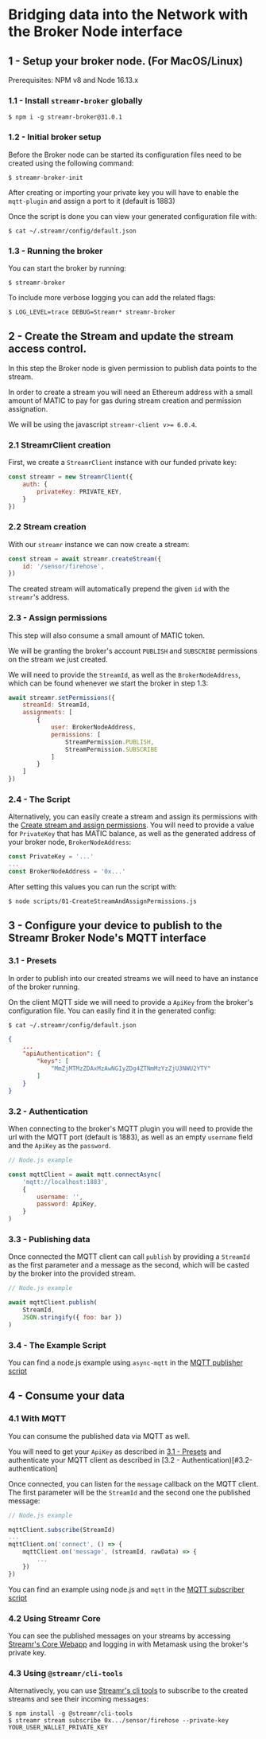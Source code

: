 # Bridging data into the Network with the Broker Node interface 

## 1 - Setup your broker node. (For MacOS/Linux)
Prerequisites: NPM v8 and Node 16.13.x

### 1.1 - Install `streamr-broker` globally
```shell
$ npm i -g streamr-broker@31.0.1
```

### 1.2 - Initial broker setup
Before the Broker node can be started its configuration files need to be created using the following command:
```shell
$ streamr-broker-init
```
After creating or importing your private key you will have to enable the `mqtt-plugin` and assign a port to it (default is 1883)

Once the script is done you can view your generated configuration file with:
```shell
$ cat ~/.streamr/config/default.json
```

### 1.3 - Running the broker
You can start the broker by running:
```shell
$ streamr-broker
```

To include more verbose logging you can add the related flags:
```shell
$ LOG_LEVEL=trace DEBUG=Streamr* streamr-broker
```
## 2 - Create the Stream and update the stream access control.
In this step the Broker node is given permission to publish data points to the stream.

In order to create a stream you will need an Ethereum address with a small amount of MATIC to pay for gas during stream creation and permission assignation.

We will be using the javascript `streamr-client v>= 6.0.4`.

### 2.1 StreamrClient creation
First, we create a `StreamrClient` instance with our funded private key:
```javascript
const streamr = new StreamrClient({
    auth: {
        privateKey: PRIVATE_KEY,
    }
})    
```

### 2.2 Stream creation
With our `streamr` instance we can now create a stream:
```javascript
const stream = await streamr.createStream({
    id: '/sensor/firehose',
})    
```

The created stream will automatically prepend the given `id` with the `streamr`'s address.

### 2.3 - Assign permissions
This step will also consume a small amount of MATIC token.

We will be granting the broker's account `PUBLISH` and `SUBSCRIBE` permissions on the stream we just created.

We will need to provide the `StreamId`, as well as the `BrokerNodeAddress`, which can be found whenever we start the broker in step 1.3:
```javascript
await streamr.setPermissions({
    streamId: StreamId,
    assignments: [
        {
            user: BrokerNodeAddress,
            permissions: [
                StreamPermission.PUBLISH,
                StreamPermission.SUBSCRIBE
            ]
        }
    ]
})
```

### 2.4 - The Script
Alternatively, you can easily create a stream and assign its permissions with the [Create stream and assign permissions](./scripts/01-CreateStreamAndAssignPermissions.js). You will need to provide a value for `PrivateKey` that has MATIC balance, as well as the generated address of your broker node, `BrokerNodeAddress`:

```javascript
const PrivateKey = '...'
...
const BrokerNodeAddress = '0x...'
```

After setting this values you can run the script with:
```shell
$ node scripts/01-CreateStreamAndAssignPermissions.js
```



## 3 - Configure your device to publish to the Streamr Broker Node's MQTT interface
### 3.1 - Presets
In order to publish into our created streams we will need to have an instance of the broker running. 

On the client MQTT side we will need to provide a `ApiKey` from the broker's configuration file. You can easily find it in the generated config:

```shell
$ cat ~/.streamr/config/default.json
```
```json
{
    ...
    "apiAuthentication": {
        "keys": [
            "MmZjMTMzZDAxMzAwNGIyZDg4ZTNmMzYzZjU3NWU2YTY"
        ]
    }
}
```

### 3.2 - Authentication

When connecting to the broker's MQTT plugin you will need to provide the url with the MQTT port (default is 1883), as well as an empty `username` field and the `ApiKey` as the `password`.

```javascript
// Node.js example

const mqttClient = await mqtt.connectAsync(
    'mqtt://localhost:1883', 
    {
        username: '',
        password: ApiKey,
    }
)
```

### 3.3 - Publishing data

Once connected the MQTT client can call `publish` by providing a `StreamId` as the first parameter and a message as the second, which will be casted by the broker into the provided stream.

```javascript
// Node.js example

await mqttClient.publish(
    StreamId, 
    JSON.stringify({ foo: bar })
)

```

### 3.4 - The Example Script
You can find a node.js example using `async-mqtt` in the [MQTT publisher script](./scripts/02-MqttPublisher.js)


## 4 - Consume your data
### 4.1 With MQTT
You can consume the published data via MQTT as well.

You will need to get your `ApiKey` as described in [3.1 - Presets](#3.1-presets) and authenticate your MQTT client as described in [3.2 - Authentication)[#3.2-authentication]

Once connected, you can listen for the `message` callback on the MQTT client. The first parameter will be the `StreamId` and the second one the published message:

```javascript
// Node.js example

mqttClient.subscribe(StreamId)
...
mqttClient.on('connect', () => {
    mqttClient.on('message', (streamId, rawData) => {
        ...
    })
})
```

You can find an example using node.js and `mqtt` in the [MQTT subscriber script](./scripts/03-MqttSubscriber.js)

### 4.2 Using Streamr Core
You can see the published messages on your streams by accessing [Streamr's Core Webapp](https://streamr.network/core) and logging in with Metamask using the broker's private key.


### 4.3 Using `@streamr/cli-tools`
Alternativecly, you can use [Streamr's cli tools](
https://github.com/streamr-dev/network-monorepo/tree/main/packages/cli-tools) to subscribe to the created streams and see their incoming messages:

```shell
$ npm install -g @streamr/cli-tools
$ streamr stream subscribe 0x.../sensor/firehose --private-key
YOUR_USER_WALLET_PRIVATE_KEY
```